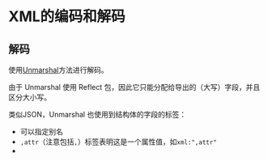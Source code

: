 # XML的编码和解码

## 解码

使用[Unmarshal](https://pkg.go.dev/encoding/xml#Unmarshal)方法进行解码。

由于 Unmarshal 使用 Reflect 包，因此它只能分配给导出的（大写）字段，并且区分大小写。

类似JSON，Unmarshal 也使用到结构体的字段的标签：

- 可以指定别名
- `,attr`（注意包括`,`）标签表明这是一个属性值，如`xml:",attr"`
-
